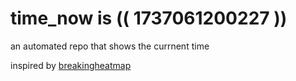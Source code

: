 # time_now is (( 1737061200227 ))

an automated repo that shows the currnent time

inspired by [breakingheatmap](https://github.com/breakingheatmap/breakingheatmap)